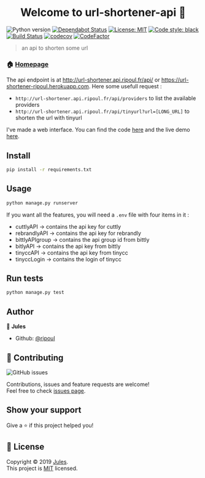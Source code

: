 <h1 align="center">Welcome to url-shortener-api 👋</h1>

![Python version](https://img.shields.io/badge/python-3.6%20%7C%203.7-blue.svg)
[![Dependabot Status](https://api.dependabot.com/badges/status?host=github&repo=ripoul/url-shortener-api)](https://dependabot.com)
[![License: MIT](https://img.shields.io/badge/License-MIT-yellow.svg)](https://github.com/ripoul/url-shortener-api/blob/master/LICENSE)
[![Code style: black](https://img.shields.io/badge/code%20style-black-000000.svg)](https://github.com/python/black)
[![Build Status](https://travis-ci.org/ripoul/url-shortener-api.svg?branch=master)](https://travis-ci.org/ripoul/url-shortener-api)
[![codecov](https://codecov.io/gh/ripoul/url-shortener-api/branch/master/graph/badge.svg)](https://codecov.io/gh/ripoul/url-shortener-api)
[![CodeFactor](https://www.codefactor.io/repository/github/ripoul/url-shortener-api/badge)](https://www.codefactor.io/repository/github/ripoul/url-shortener-api)

> an api to shorten some url

### 🏠 [Homepage](https://github.com/ripoul/url-shortener-api)

The api endpoint is at http://url-shortener.api.ripoul.fr/api/ or https://url-shortener-ripoul.herokuapp.com.
Here some usefull request : 
- `http://url-shortener.api.ripoul.fr/api/providers` to list the available providers
- `http://url-shortener.api.ripoul.fr/api/tinyurl?url=[LONG_URL]` to shorten the url with tinyurl

I've made a web interface. You can find the code [here](https://github.com/ripoul/url-shortener) and the live demo [here](https://url-shortener.ripoul.fr).

## Install

```sh
pip install -r requirements.txt
```

## Usage

```sh
python manage.py runserver
```

If you want all the features, you will need a `.env` file with four items in it : 
- cuttlyAPI -> contains the api key for cuttly
- rebrandlyAPI -> contains the api key for rebrandly
- bittlyAPIgroup -> contains the api group id from bittly
- bitlyAPI -> contains the api key from bittly
- tinyccAPI -> contains the api key from tinycc
- tinyccLogin -> contains the login of tinycc

## Run tests

```sh
python manage.py test
```

## Author

👤 **Jules**

* Github: [@ripoul](https://github.com/ripoul)

## 🤝 Contributing

![GitHub issues](https://img.shields.io/github/issues/ripoul/url-shortener-api.svg)

Contributions, issues and feature requests are welcome!<br />Feel free to check [issues page](https://github.com/ripoul/url-shortener-api/issues).

## Show your support

Give a ⭐️ if this project helped you!

## 📝 License

Copyright © 2019 [Jules](https://github.com/ripoul).<br />
This project is [MIT](https://github.com/ripoul/url-shortener-api/blob/master/LICENSE) licensed. 
